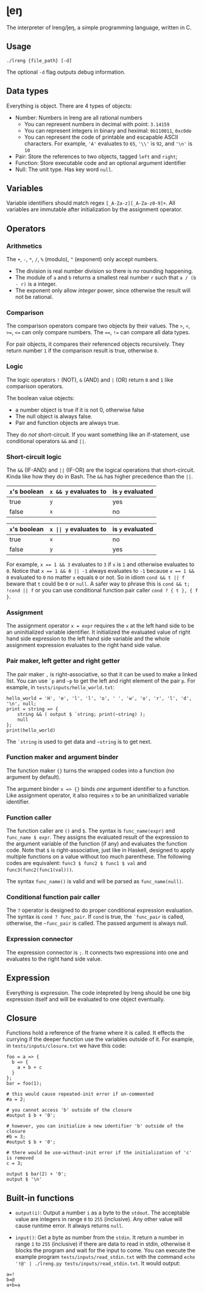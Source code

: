 # ɭeŋ

The interpreter of lreng/ɭeŋ, a simple programming language, written in C.

## Usage

```
./lreng {file_path} [-d]
```

The optional `-d` flag outputs debug information.

## Data types

Everything is object. There are 4 types of objects:
- Number: Numbers in lreng are all rational numbers 
  - You can represent numbers in decimal with point: `3.14159`
  - You can represent integers in binary and heximal: `0b110011`, `0xc0de`
  - You can represent the code of printable and escapable ASCII characters. For example, `'A'` evaluates to `65`, `'\\'` is `92`, and `'\n'` is `10`
- Pair: Store the references to two objects, tagged `left` and `right`;
- Function: Store executable code and an optional argument identifier
- Null: The unit type. Has key word `null`.

## Variables

Variable identifiers should match regex `[_A-Za-z][_A-Za-z0-9]+`. All variables are immutable after initialization by the assignment operator.

## Operators

### Arithmetics

The `+`, `-`, `*`, `/`, `%` (modulo), `^` (exponent) only accept numbers.

- The division is real number division so there is *no* rounding happening.
- The module of `a` and `b` returns a smallest real number `r` such that `a / (b - r)` is a integer.
- The exponent only allow *integer* power, since otherwise the result will not be rational.

### Comparison

The comparison operators compare two objects by their values. The `>`, `<`, `>=`, `<=` can only compare numbers. The `==`, `!=` can compare all data types.

For pair objects, it compares their referenced objects recursively. They return number `1` if the comparison result is true, otherwise `0`.

### Logic

The logic operators `!` (NOT), `&` (AND) and `|` (OR) return `0` and `1` like comparison operators.

The boolean value objects:
- a number object is true if it is not 0, otherwise false
- The null object is always false.
- Pair and function objects are always true.

They do *not* short-circuit. If you want something like an if-statement, use conditional operators `&&` and `||`.

### Short-circuit logic

The `&&` (IF-AND) and  `||` (IF-OR) are the logical operations that short-circuit. Kinda like how they do in Bash. The `&&` has higher precedence than the `||`.

 `x`'s boolean  | `x && y` evaluates to | is `y` evaluated  |
----------------|-----------------------|----------------------
 true           | `y`                   | yes
 false          | `x`                   | no

 `x`'s boolean  | <code>x &#124;&#124; y</code> evaluates to | is `y` evaluated  
----------------|-----------------------|----------------------
 true           | `x`                   | no
 false          | `y`                   | yes

For example, `x == 1 && 3` evaluates to `3` if `x` is `1` and otherwise evaluates to `0`. Notice that `x == 1 && 0 || -1` always evaluates to `-1` because `x == 1 && 0` evaluated to `0` no matter `x` equals `0` or not. So in idiom `cond && t || f` beware that `t` could be `0` or `null`. A safer way to phrase this is `cond && t; !cond || f` or you can use conditional function pair caller `cond ? { t }, { f }`.

### Assignment

The assignment operator `x = expr` requires the `x` at the left hand side to be an uninitialized variable identifier. It initialized the evaluated value of right hand side expression to the left hand side variable and the whole assignment expression evaluates to the right hand side value.

### Pair maker, left getter and right getter

The pair maker `,` is right-associative, so that it can be used to make a linked list. You can use `` `p `` and `~p` to get the left and right element of the pair `p`. For example, in `tests/inputs/hello_world.txt`:

```
hello_world = 'H', 'e', 'l', 'l', 'o', ' ', 'w', 'o', 'r', 'l', 'd', '\n', null;
print = string => {
    string && ( output $ `string; print(~string) );
    null
};
print(hello_world)
```

The `` `string `` is used to get data and `~string` is to get next.

### Function maker and argument binder

The function maker `{}` turns the wrapped codes into a function (no argument by default).

The argument binder `x => {}` binds *one* argument identifier to a function. Like assignment operator, it also requires `x` to be an uninitialized variable identifier.

### Function caller

The function caller are `()` and `$`. The syntax is `func_name(expr)` and `func_name $ expr`. They assigns the evaluated result of the expression to the argument variable of the function (if any) and evaluates the function code. Note that `$` is right-associative, just like in Haskell, designed to apply multiple functions on a value without too much parenthese. The following codes are equivalent: `func3 $ func2 $ func1 $ val` and `func3(func2(func1(val)))`.

The syntax `func_name()` is valid and will be parsed as `func_name(null)`.

### Conditional function pair caller

The `?` operator is designed to do proper conditional expression evaluation. The syntax is `cond ? func_pair`. If `cond` is true, the `` `func_pair `` is called, otherwise, the `~func_pair` is called. The passed argument is always null.

### Expression connector

The expression connector is `;`. It connects two expressions into one and evaluates to the right hand side value.

## Expression

Everything is expression. The code intepreted by lreng should be one big expression itself and will be evaluated to one object eventually.

## Closure

Functions hold a reference of the frame where it is called. It effects the currying if the deeper function use the variables outside of it. For example, in `tests/inputs/closure.txt` we have this code:

```
foo = a => {
  b => {
    a + b + c
  }
};
bar = foo(1);

# this would cause repeated-init error if un-commented
#a = 2;

# you cannot access 'b' outside of the closure
#output $ b + '0';

# however, you can initialize a new identifier 'b' outside of the closure
#b = 3;
#output $ b + '0';

# there would be use-without-init error if the initialization of 'c' is removed
c = 3;

output $ bar(2) + '0';
output $ '\n'
```

## Built-in functions

- `output(i)`: Output a number `i` as a byte to the `stdout`. The acceptable value are integers in range `0` to `255` (inclusive). Any other value will cause runtime error. It always returns `null`.

- `input()`: Get a byte as number from the `stdin`. It return a number in range `1` to `255` (inclusive) if there are data to read in stdin, otherwise it blocks the program and wait for the input to come. You can execute the example program `tests/inputs/read_stdin.txt` with the command `echo '!@' | ./lreng.py tests/inputs/read_stdin.txt`. It would output:

```
a=!
b=@
a+b=a
```

